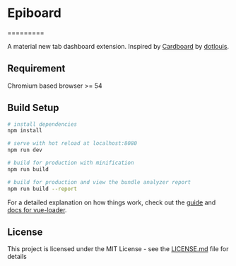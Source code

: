 # Epiboard
=========

A material new tab dashboard extension.
Inspired by [Cardboard](https://github.com/dotlouis/cardboard) by [dotlouis](https://github.com/dotlouis).

## Requirement

Chromium based browser >= 54

## Build Setup

``` bash
# install dependencies
npm install

# serve with hot reload at localhost:8080
npm run dev

# build for production with minification
npm run build

# build for production and view the bundle analyzer report
npm run build --report
```

For a detailed explanation on how things work, check out the [guide](http://vuejs-templates.github.io/webpack/) and [docs for vue-loader](http://vuejs.github.io/vue-loader).

## License

This project is licensed under the MIT License - see the [LICENSE.md](LICENSE.md) file for details